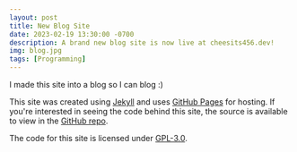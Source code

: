 ```yaml
---
layout: post
title: New Blog Site
date: 2023-02-19 13:30:00 -0700
description: A brand new blog site is now live at cheesits456.dev!
img: blog.jpg
tags: [Programming]
---
```

I made this site into a blog so I can blog :)

This site was created using [Jekyll](https://jekyllrb.com/) and uses [GitHub Pages](https://pages.github.com/) for hosting. If you're interested in seeing the code behind this site, the source is available to view in the [GitHub repo](https://github.com/cheesits456/cheesits456.github.io).

The code for this site is licensed under [GPL-3.0](https://github.com/cheesits456/cheesits456.github.io/blob/master/LICENSE).